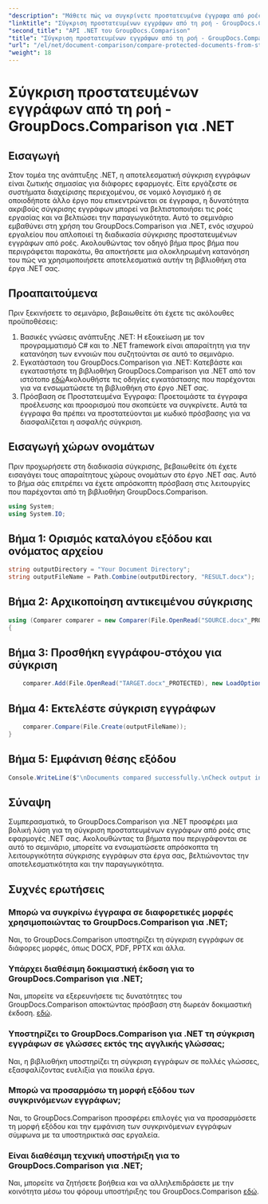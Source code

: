 ```yaml
---
"description": "Μάθετε πώς να συγκρίνετε προστατευμένα έγγραφα από ροές χρησιμοποιώντας το GroupDocs.Comparison για .NET. Βελτιστοποιήστε τη διαδικασία σύγκρισης εγγράφων σας χωρίς κόπο."
"linktitle": "Σύγκριση προστατευμένων εγγράφων από τη ροή - GroupDocs.Comparison για .NET"
"second_title": "API .NET του GroupDocs.Comparison"
"title": "Σύγκριση προστατευμένων εγγράφων από τη ροή - GroupDocs.Comparison για .NET"
"url": "/el/net/document-comparison/compare-protected-documents-from-stream/"
"weight": 18
---
```


# Σύγκριση προστατευμένων εγγράφων από τη ροή - GroupDocs.Comparison για .NET

## Εισαγωγή
Στον τομέα της ανάπτυξης .NET, η αποτελεσματική σύγκριση εγγράφων είναι ζωτικής σημασίας για διάφορες εφαρμογές. Είτε εργάζεστε σε συστήματα διαχείρισης περιεχομένου, σε νομικό λογισμικό ή σε οποιοδήποτε άλλο έργο που επικεντρώνεται σε έγγραφα, η δυνατότητα ακριβούς σύγκρισης εγγράφων μπορεί να βελτιστοποιήσει τις ροές εργασίας και να βελτιώσει την παραγωγικότητα. Αυτό το σεμινάριο εμβαθύνει στη χρήση του GroupDocs.Comparison για .NET, ενός ισχυρού εργαλείου που απλοποιεί τη διαδικασία σύγκρισης προστατευμένων εγγράφων από ροές. Ακολουθώντας τον οδηγό βήμα προς βήμα που περιγράφεται παρακάτω, θα αποκτήσετε μια ολοκληρωμένη κατανόηση του πώς να χρησιμοποιήσετε αποτελεσματικά αυτήν τη βιβλιοθήκη στα έργα .NET σας.
## Προαπαιτούμενα
Πριν ξεκινήσετε το σεμινάριο, βεβαιωθείτε ότι έχετε τις ακόλουθες προϋποθέσεις:
1. Βασικές γνώσεις ανάπτυξης .NET: Η εξοικείωση με τον προγραμματισμό C# και το .NET framework είναι απαραίτητη για την κατανόηση των εννοιών που συζητούνται σε αυτό το σεμινάριο.
2. Εγκατάσταση του GroupDocs.Comparison για .NET: Κατεβάστε και εγκαταστήστε τη βιβλιοθήκη GroupDocs.Comparison για .NET από τον ιστότοπο [εδώ](https://releases.groupdocs.com/comparison/net/)Ακολουθήστε τις οδηγίες εγκατάστασης που παρέχονται για να ενσωματώσετε τη βιβλιοθήκη στο έργο .NET σας.
3. Πρόσβαση σε Προστατευμένα Έγγραφα: Προετοιμάστε τα έγγραφα προέλευσης και προορισμού που σκοπεύετε να συγκρίνετε. Αυτά τα έγγραφα θα πρέπει να προστατεύονται με κωδικό πρόσβασης για να διασφαλίζεται η ασφαλής σύγκριση.

## Εισαγωγή χώρων ονομάτων
Πριν προχωρήσετε στη διαδικασία σύγκρισης, βεβαιωθείτε ότι έχετε εισαγάγει τους απαραίτητους χώρους ονομάτων στο έργο .NET σας. Αυτό το βήμα σάς επιτρέπει να έχετε απρόσκοπτη πρόσβαση στις λειτουργίες που παρέχονται από τη βιβλιοθήκη GroupDocs.Comparison.

```csharp
using System;
using System.IO;
```

## Βήμα 1: Ορισμός καταλόγου εξόδου και ονόματος αρχείου
```csharp
string outputDirectory = "Your Document Directory";
string outputFileName = Path.Combine(outputDirectory, "RESULT.docx");
```
## Βήμα 2: Αρχικοποίηση αντικειμένου σύγκρισης
```csharp
using (Comparer comparer = new Comparer(File.OpenRead("SOURCE.docx"_PROTECTED), new LoadOptions() { Password = "1234" }))
{
```
## Βήμα 3: Προσθήκη εγγράφου-στόχου για σύγκριση
```csharp
    comparer.Add(File.OpenRead("TARGET.docx"_PROTECTED), new LoadOptions() { Password = "5678" });
```
## Βήμα 4: Εκτελέστε σύγκριση εγγράφων
```csharp
    comparer.Compare(File.Create(outputFileName));
}
```
## Βήμα 5: Εμφάνιση θέσης εξόδου
```csharp
Console.WriteLine($"\nDocuments compared successfully.\nCheck output in {Directory.GetCurrentDirectory()}.");
```

## Σύναψη
Συμπερασματικά, το GroupDocs.Comparison για .NET προσφέρει μια βολική λύση για τη σύγκριση προστατευμένων εγγράφων από ροές στις εφαρμογές .NET σας. Ακολουθώντας τα βήματα που περιγράφονται σε αυτό το σεμινάριο, μπορείτε να ενσωματώσετε απρόσκοπτα τη λειτουργικότητα σύγκρισης εγγράφων στα έργα σας, βελτιώνοντας την αποτελεσματικότητα και την παραγωγικότητα.
## Συχνές ερωτήσεις
### Μπορώ να συγκρίνω έγγραφα σε διαφορετικές μορφές χρησιμοποιώντας το GroupDocs.Comparison για .NET;
Ναι, το GroupDocs.Comparison υποστηρίζει τη σύγκριση εγγράφων σε διάφορες μορφές, όπως DOCX, PDF, PPTX και άλλα.
### Υπάρχει διαθέσιμη δοκιμαστική έκδοση για το GroupDocs.Comparison για .NET;
Ναι, μπορείτε να εξερευνήσετε τις δυνατότητες του GroupDocs.Comparison αποκτώντας πρόσβαση στη δωρεάν δοκιμαστική έκδοση. [εδώ](https://releases.groupdocs.com/).
### Υποστηρίζει το GroupDocs.Comparison για .NET τη σύγκριση εγγράφων σε γλώσσες εκτός της αγγλικής γλώσσας;
Ναι, η βιβλιοθήκη υποστηρίζει τη σύγκριση εγγράφων σε πολλές γλώσσες, εξασφαλίζοντας ευελιξία για ποικίλα έργα.
### Μπορώ να προσαρμόσω τη μορφή εξόδου των συγκρινόμενων εγγράφων;
Ναι, το GroupDocs.Comparison προσφέρει επιλογές για να προσαρμόσετε τη μορφή εξόδου και την εμφάνιση των συγκρινόμενων εγγράφων σύμφωνα με τα υποστηρικτικά σας εργαλεία.
### Είναι διαθέσιμη τεχνική υποστήριξη για το GroupDocs.Comparison για .NET;
Ναι, μπορείτε να ζητήσετε βοήθεια και να αλληλεπιδράσετε με την κοινότητα μέσω του φόρουμ υποστήριξης του GroupDocs.Comparison [εδώ](https://forum.groupdocs.com/c/comparison/12).